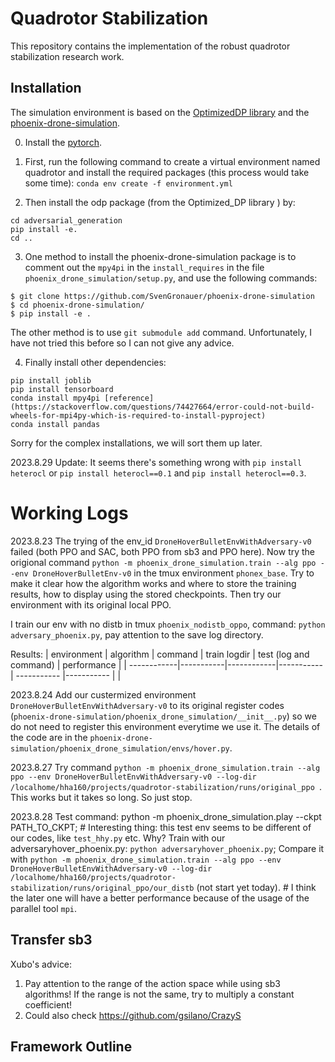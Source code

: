 # Quadrotor Stabilization
This repository contains the implementation of the robust quadrotor stabilization research work.

## Installation
The simulation environment is based on the [OptimizedDP library](https://github.com/SFU-MARS/optimized_dp) and the [phoenix-drone-simulation](https://github.com/SvenGronauer/phoenix-drone-simulation.git).

0. Install the [pytorch](https://pytorch.org/).

1. First, run the following command to create a virtual environment named quadrotor and install the required packages (this process would take some time):
``conda env create -f environment.yml``

2. Then install the odp package (from the Optimized_DP library ) by:
```
cd adversarial_generation
pip install -e.
cd ..
```

3. One method to install the phoenix-drone-simulation package is to comment out the `mpy4pi` in the `install_requires` in the file `phoenix_drone_simulation/setup.py`, and use the following commands:
```
$ git clone https://github.com/SvenGronauer/phoenix-drone-simulation
$ cd phoenix-drone-simulation/
$ pip install -e .
```

The other method is to use `git submodule add` command. Unfortunately, I have not tried this before so I can not give any advice.

4. Finally install other dependencies:
```
pip install joblib
pip install tensorboard
conda install mpy4pi [reference](https://stackoverflow.com/questions/74427664/error-could-not-build-wheels-for-mpi4py-which-is-required-to-install-pyproject)
conda install pandas
```

Sorry for the complex installations, we will sort them up later.

2023.8.29 Update:
It seems there's something wrong with `pip install heterocl` or `pip install heterocl==0.1` and `pip install heterocl==0.3`.

# Working Logs
2023.8.23
The trying of the env_id `DroneHoverBulletEnvWithAdversary-v0` failed (both PPO and SAC, both PPO from sb3 and PPO here). 
Now try the origional command `python -m phoenix_drone_simulation.train --alg ppo --env DroneHoverBulletEnv-v0` in the tmux environment `phonex_base`. Try to make it clear how the algorithm works and where to store the training results, how to display using the stored checkpoints. Then try our environment with its original local PPO.

I train our env with no distb in tmux `phoenix_nodistb_oppo`, command: `python adversary_phoenix.py`, pay attention to the save log directory.

Results:
| environment | algorithm | command | train logdir | test (log and command) | performance |
| ------------|-----------|------------|-----------| ----------- |----------- |
|


2023.8.24
Add our custermized environment `DroneHoverBulletEnvWithAdversary-v0` to its original register codes (`phoenix-drone-simulation/phoenix_drone_simulation/__init__.py`) so we do not need to register this environment everytime we use it. The details of the code are in the `phoenix-drone-simulation/phoenix_drone_simulation/envs/hover.py`.

2023.8.27
Try command `python -m phoenix_drone_simulation.train --alg ppo --env DroneHoverBulletEnvWithAdversary-v0 --log-dir /localhome/hha160/projects/quadrotor-stabilization/runs/original_ppo `. 
This works but it takes so long. So just stop.

2023.8.28
Test command: python -m phoenix_drone_simulation.play --ckpt PATH_TO_CKPT; # Interesting thing: this test env seems to be different of our codes, like `test_hhy.py` etc. Why?
Train with our adversaryhover_phoenix.py: `python adversaryhover_phoenix.py`; 
Compare it with `python -m phoenix_drone_simulation.train --alg ppo --env DroneHoverBulletEnvWithAdversary-v0 --log-dir /localhome/hha160/projects/quadrotor-stabilization/runs/original_ppo/our_distb` (not start yet today). # I think the later one will have a better performance because of the usage of the parallel tool `mpi`.


## Transfer sb3
Xubo's advice:
1. Pay attention to the range of the action space while using sb3 algorithms!
If the range is not the same, try to multiply a constant coefficient!
2. Could also check https://github.com/gsilano/CrazyS

## Framework Outline
